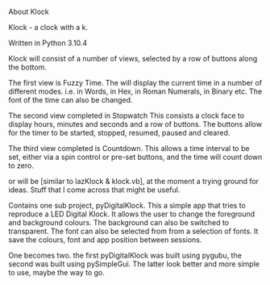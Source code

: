 About Klock

Klock - a clock with a k.

Written in Python 3.10.4

Klock will consist of a number of views, selected by a row of buttons along the bottom.

The first view is Fuzzy Time.
    The will display the current time in a number of different modes.
        i.e. in Words, in Hex, in Roman Numerals, in Binary etc.
    The font of the time can also be changed.

The second view completed in Stopwatch
    This consists a clock face to display hours, minutes and seconds and a row of buttons.
    The buttons allow for the timer to be started, stopped, resumed, paused and cleared.

The third view completed is Countdown.
    This allows a time interval to be set, either via a spin control or pre-set buttons,
    and the time will count down to zero.


or will be [similar to lazKlock & klock.vb], at the moment a trying ground for ideas.
Stuff that I come across that might be useful.

Contains one sub project, pyDigitalKlock.
    This a simple app that tries to reproduce a LED Digital Klock.
    It allows the user to change the foreground and background colours.
    The background can also be switched to transparent.
    The font can also be selected from from a selection of fonts.
    It save the colours, font and app position between sessions.

One becomes two.
    the first pyDigitalKlock was built using pygubu, the second was built using pySimpleGui.
    The latter look better and more simple to use, maybe the way to go.


